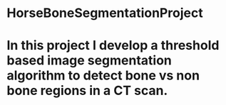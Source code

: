 # HorseBoneSegmentationProject

# In this project I develop a threshold based image segmentation algorithm to detect bone vs non bone regions in a CT scan. 
